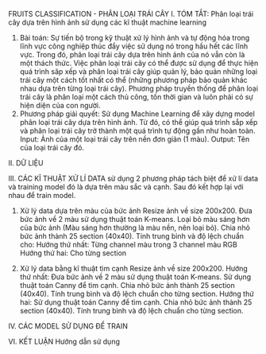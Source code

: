 FRUITS CLASSIFICATION - PHÂN LOẠI TRÁI CÂY
I. TÓM TẮT: Phân loại trái cây dựa trên hình ảnh sử dụng các kĩ thuật machine learning
1. Bài toán:
Sự tiến bộ trong kỹ thuật xử lý hình ảnh và tự động hóa trong lĩnh vực công nghiệp thúc đẩy việc sử dụng nó trong hầu hết các lĩnh vực. Trong đó, phân loại trái cây dựa trên hình ảnh của nó vẫn còn là một thách thức. Việc phân loại trái cây có thể được sử dụng để thực hiện quá trình săp xếp và phân loại trái cây giúp quản lý, bảo quản những loại trái cây một cách tốt nhất có thể (những phương pháp bảo quản khác nhau dựa trên từng loại trái cây). Phương pháp truyền thống để phân loại trái cây là phân loại một cách thủ công, tốn thời gian và luôn phải có sự hiện diện của con người.
2. Phương pháp giải quyết:
Sử dụng Machine Learning để xây dựng model phân loại trái cây dựa trên hình ảnh. Từ đó, có thể giúp quá trình sắp xếp và phân loại trái cây trở thành một quá trình tự động gần như hoàn toàn.
Input: Ảnh của một loại trái cây trên nền đơn giản (1 màu).
Output: Tên của loại trái cây đó.

II. DỮ LIỆU

III. CÁC KĨ THUẬT XỬ LÍ DATA
 sử dụng 2 phương pháp tách biệt để xử lí data và training model đó là dựa trên màu sắc và cạnh. Sau đó kết hợp lại với nhau để train model.
1. Xử lý data dựa trên màu của bức ảnh
Resize ảnh về size 200x200.
Đưa bức ảnh về 2 màu sử dụng thuật toán K-means.
Loại bỏ màu sáng hơn của bức ảnh (Màu sáng hơn thường là màu nền, nên loại bỏ).
Chia nhỏ bức ảnh thành 25 section (40x40).
Tính trung bình và độ lệch chuẩn cho:
Hướng thứ nhất: Từng channel màu trong 3 channel màu RGB
Hướng thứ hai: Cho từng section
    

2. Xử lý data bằng kĩ thuật tìm cạnh
Resize ảnh về size 200x200.
Hướng thứ nhất:
Đưa bức ảnh về 2 màu sử dụng thuật toán K-means.
Sử dụng thuật toán Canny để tìm cạnh.
Chia nhỏ bức ảnh thành 25 section (40x40).
Tính trung bình và độ lệch chuẩn cho từng section.
Hướng thứ hai:
Sử dụng thuật toán Canny để tìm cạnh.
Chia nhỏ bức ảnh thành 25 section (40x40).
Tính trung bình và độ lệch chuẩn cho từng section.
    

IV. CÁC MODEL SỬ DỤNG ĐỂ TRAIN

VI. KẾT LUẬN
Hướng dẫn sử dụng
